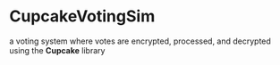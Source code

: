 # CupcakeVotingSim
a voting system where votes are encrypted, processed, and decrypted using the **Cupcake** library
